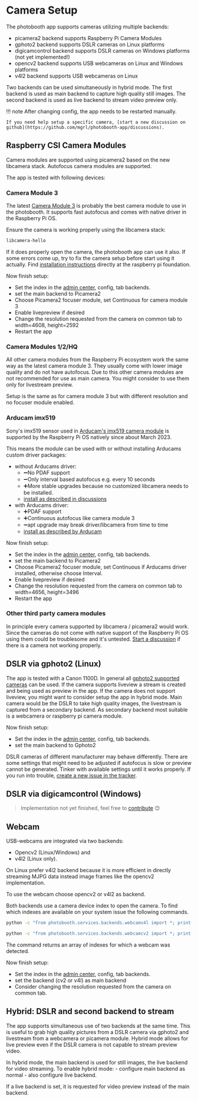 
# Camera Setup

The photobooth app supports cameras utilizing multiple backends:

- picamera2 backend supports Raspberry Pi Camera Modules
- gphoto2 backend supports DSLR cameras on Linux platforms
- digicamcontrol backend supports DSLR cameras on Windows platforms (not yet implemented!)
- opencv2 backend supports USB webcameras on Linux and Windows platforms
- v4l2 backend supports USB webcameras on Linux

Two backends can be used simultaneously in hybrid mode.
The first backend is used as main backend to capture high quality still images.
The second backend is used as live backend to stream video preview only.

!!! note
    After changing config, the app needs to be restarted manually.

    If you need help setup a specific camera, [start a new discussion on github](https://github.com/mgrl/photobooth-app/discussions).

## Raspberry CSI Camera Modules

Camera modules are supported using picamera2 based on the new libcamera stack. Autofocus camera modules are supported.

The app is tested with following devices:

### Camera Module 3

The latest [Camera Module 3](https://www.raspberrypi.com/products/camera-module-3/) is probably the best camera module to use in the photobooth.
It supports fast autofocus and comes with native driver in the Raspberry Pi OS.

Ensure the camera is working properly using the libcamera stack:

```bash
libcamera-hello
```

If it does properly open the camera, the photobooth app can use it also.
If some errors come up, try to fix the camera setup before start using it actually.
Find [installation instructions](https://www.raspberrypi.com/documentation/accessories/camera.html#installing-a-raspberry-pi-camera) directly at the raspberry pi foundation.

Now finish setup:

- Set the index in the [admin center](http://localhost:8000/#/admin/config), config, tab backends.
- set the main backend to Picamera2
- Choose Picamera2 focuser module, set Continuous for camera module 3
- Enable livepreview if desired
- Change the resolution requested from the camera on common tab to width=4608, height=2592
- Restart the app

### Camera Modules 1/2/HQ

All other camera modules from the Raspberry Pi ecosystem work the same way as the latest camera module 3.
They usually come with lower image quality and do not have autofocus.
Due to this other camera modules are not recommended for use as main camera.
You might consider to use them only for livestream preview.

Setup is the same as for camera module 3 but with different resolution and no focuser module enabled.

### Arducam imx519

Sony's imx519 sensor used in [Arducam's imx519 camera module](https://www.arducam.com/product/imx519-autofocus-camera-module-for-raspberry-pi-arducam-b0371/) is supported by the
Raspberry Pi OS natively since about March 2023.

This means the module can be used with or without installing Arducams custom driver packages:

- without Arducams driver:
    - ➖No PDAF support
    - ➖Only interval based autofocus e.g. every 10 seconds
    - ➕More stable upgrades because no customized libcamera needs to be installed.
    - [install as described in discussions](https://github.com/mgrl/photobooth-app/discussions/23)
- with Arducams driver:
    - ➕PDAF support
    - ➕Continuous autofocus like camera module 3
    - ➖apt upgrade may break driver/libcamera from time to time
    - [install as described by Arducam](https://docs.arducam.com/Raspberry-Pi-Camera/Pivariety-Camera/Quick-Start-Guide/)

Now finish setup:

- Set the index in the [admin center](http://localhost:8000/#/admin/config), config, tab backends.
- set the main backend to Picamera2
- Choose Picamera2 focuser module, set Continuous if Arducams driver installed, otherwise choose Interval.
- Enable livepreview if desired
- Change the resolution requested from the camera on common tab to width=4656, height=3496
- Restart the app

### Other third party camera modules

In principle every camera supported by libcamera / picamera2 would work.
Since the cameras do not come with native support of the Raspberry Pi OS using them could be troublesome and it's untested.
[Start a discussion](https://github.com/mgrl/photobooth-app/discussions/categories/howtos-and-camera-specific-topics) if there is a camera not working properly.

## DSLR via gphoto2 (Linux)

The app is tested with a Canon 1100D. In general all [gphoto2 supported cameras](http://www.gphoto.org/proj/libgphoto2/support.php) can be used.
If the camera supports liveview a stream is created and being used as preview in the app.
If the camera does not support liveview, you might want to consider setup the app in hybrid mode.
Main camera would be the DSLR to take high quality images, the livestream is captured from a secondary backend.
As secondary backend most suitable is a webcamera or raspberry pi camera module.

Now finish setup:

- Set the index in the [admin center](http://localhost:8000/#/admin/config), config, tab backends.
- set the main backend to Gphoto2

DSLR cameras of different manufacturer may behave differently. There are some settings that might need to be adjusted if autofocus is slow or preview cannot be generated.
Tinker with available settings until it works properly. If you run into trouble, [create a new issue in the tracker](https://github.com/mgrl/photobooth-app/issues).

## DSLR via digicamcontrol (Windows)

> Implementation not yet finished, feel free to [contribute](../contribute.md) 😊

## Webcam

USB-webcams are integrated via two backends:

- Opencv2 (Linux/Windows) and
- v4l2 (Linux only).

On Linux prefer v4l2 backend because it is more efficient in directly streaming MJPG data instead image frames like the opencv2 implementation.

To use the webcam choose opencv2 or v4l2 as backend.

Both backends use a camera device index to open the camera. To find which indexes are available on your system issue the following commands.

```bash title="check v4l2 indexes:"
python -c "from photobooth.services.backends.webcamv4l import *; print(available_camera_indexes())"
```

```bash title="check opencv2 indexes:"
python -c "from photobooth.services.backends.webcamcv2 import *; print(available_camera_indexes())"
```

The command returns an array of indexes for which a webcam was detected.

Now finish setup:

- Set the index in the [admin center](http://localhost:8000/#/admin/config), config, tab backends.
- set the backend (cv2 or v4l) as main backend
- Consider changing the resolution requested from the camera on common tab.

## Hybrid: DSLR and second backend to stream

The app supports simultaneous use of two backends at the same time.
This is useful to grab high quality pictures from a DSLR camera via gphoto2 and livestream from a webcamera or picamera module.
Hybrid mode allows for live preview even if the DSLR camera is not capable to stream preview video.

In hybrid mode, the main backend is used for still images, the live backend for video streaming.
To enable hybrid mode:
    - configure main backend as normal
    - also configure live backend.

If a live backend is set, it is requested for video preview instead of the main backend.
